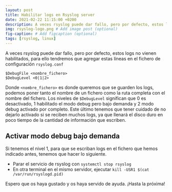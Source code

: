 ```yaml
---
layout: post
title: Habilitar logs en Rsyslog server
date: 2021-02-22 11:15:00 +0200
description: A veces rsyslog puede dar fallo, pero por defecto, estos logs no vienen habilitados, para ello tendremos que agregar estas líneas en el fichero de configuración `rsyslog.conf`
img: rsyslog-logo.png # Add image post (optional)
fig-caption: # Add figcaption (optional)
tags: [rsyslog, linux]
---
```


A veces rsyslog puede dar fallo, pero por defecto, estos logs no vienen habilitados, para ello tendremos que agregar estas líneas en el fichero de configuración `rsyslog.conf`

```text
$DebugFile <nombre_fichero>
$DebugLevel <0|1|2>
```
Donde `<nombre_fichero>` es donde queremos que se guarden los logs, podemos poner tanto el nombre de un fichero como la ruta completa con el nombre del fichero.
Los niveles de `$DebugLevel` significan que 0 es desactivado, 1 habilitado el modo debug pero bajo demanda y 2 modo debug activado por completo. Este último tenemos que tener cuidado de no dejarlo activado si se reciben muchos logs, ya que llenará el disco duro en poco tiempo de la cantidad de información que escriben.

## Activar modo debug bajo demanda

Si tenemos el nivel 1, para que se escriban logs en el fichero que hemos indicado antes, tenemos que hacer lo siguiente.
* Parar el servicio de rsyslog con `systemctl stop rsyslog`
* En otra terminal en el mismo servidor, ejecutar `kill -USR1 $(cat /var/run/rsyslogd.pid)`

Espero que os haya gustado y os haya servido de ayuda. ¡Hasta la próxima!

